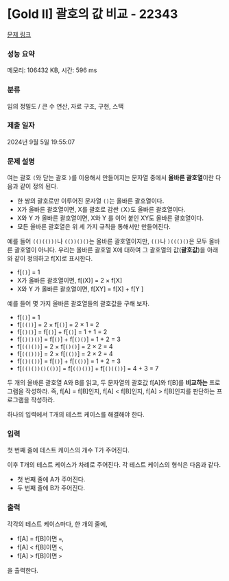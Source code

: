 # [Gold II] 괄호의 값 비교 - 22343 

[문제 링크](https://www.acmicpc.net/problem/22343) 

### 성능 요약

메모리: 106432 KB, 시간: 596 ms

### 분류

임의 정밀도 / 큰 수 연산, 자료 구조, 구현, 스택

### 제출 일자

2024년 9월 5일 19:55:07

### 문제 설명

<p>여는 괄호 <code>(</code>와 닫는 괄호 <code>)</code>를 이용해서 만들어지는 문자열 중에서 <strong>올바른 괄호열</strong>이란 다음과 같이 정의 된다.</p>

<ul>
	<li>한 쌍의 괄호로만 이루어진 문자열 <code>()</code>는 올바른 괄호열이다.</li>
	<li>X가 올바른 괄호열이면, X를 괄호로 감싼 <code>(</code>X<code>)</code>도 올바른 괄호열이다.</li>
	<li>X와 Y 가 올바른 괄호열이면, X와 Y 를 이어 붙인 XY도 올바른 괄호열이다.</li>
	<li>모든 올바른 괄호열은 위 세 가지 규칙을 통해서만 만들어진다.</li>
</ul>

<p>예를 들어 <code>(()(()))</code>나 <code>(())()()</code>는 올바른 괄호열이지만, <code>(()</code>나 <code>)((()()</code>은 모두 올바른 괄호열이 아니다. 우리는 올바른 괄호열 X에 대하여 그 괄호열의 값(<strong>괄호값</strong>)을 아래와 같이 정의하고 f[X]로 표시한다.</p>

<ul>
	<li>f[<code>()</code>] = 1</li>
	<li>X가 올바른 괄호열이면, f[(X)] = 2 × f[X]</li>
	<li>X와 Y 가 올바른 괄호열이면, f[XY] = f[X] + f[Y ]</li>
</ul>

<p>예를 들어 몇 가지 올바른 괄호열들의 괄호값을 구해 보자.</p>

<ul>
	<li>f[<code>()</code>] = 1</li>
	<li>f[<code>(())</code>] = 2 × f[<code>()</code>] = 2 × 1 = 2</li>
	<li>f[<code>()()</code>] = f[<code>()</code>] + f[<code>()</code>] = 1 + 1 = 2</li>
	<li>f[<code>()()()</code>] = f[<code>()</code>] + f[<code>()()</code>] = 1 + 2 = 3</li>
	<li>f[<code>(()())</code>] = 2 × f[<code>()()</code>] = 2 × 2 = 4</li>
	<li>f[<code>((()))</code>] = 2 × f[<code>(())</code>] = 2 × 2 = 4</li>
	<li>f[<code>()(())</code>] = f[<code>()</code>] + f[<code>(())</code>] = 1 + 2 = 3</li>
	<li>f[<code>(()())()(())</code>] = f[<code>(()())</code>] + f[<code>()(())</code>] = 4 + 3 = 7</li>
</ul>

<p>두 개의 올바른 괄호열 A와 B를 읽고, 두 문자열의 괄호값 f[A]와 f[B]를 <strong>비교하는</strong> 프로그램을 작성하라. 즉, f[A] = f[B]인지, f[A] < f[B]인지, f[A] > f[B]인지를 판단하는 프로그램을 작성하라.</p>

<p>하나의 입력에서 T개의 테스트 케이스를 해결해야 한다.</p>

### 입력 

 <p>첫 번째 줄에 테스트 케이스의 개수 T가 주어진다.</p>

<p>이후 T개의 테스트 케이스가 차례로 주어진다. 각 테스트 케이스의 형식은 다음과 같다.</p>

<ul>
	<li>첫 번째 줄에 A가 주어진다.</li>
	<li>두 번째 줄에 B가 주어진다.</li>
</ul>

### 출력 

 <p>각각의 테스트 케이스마다, 한 개의 줄에,</p>

<ul>
	<li>f[A] = f[B]이면 <code>=</code>,</li>
	<li>f[A] < f[B]이면 <code><</code>,</li>
	<li>f[A] > f[B]이면 <code>></code></li>
</ul>

<p>을 출력한다.</p>

